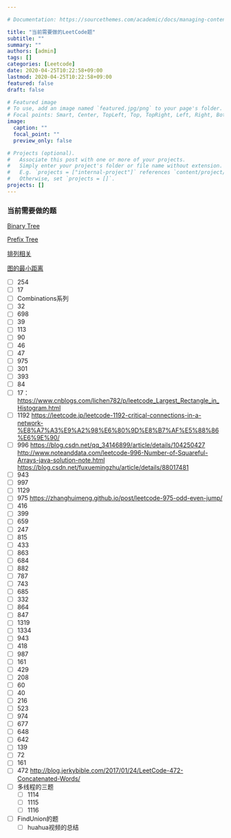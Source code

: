 ```yaml
---

# Documentation: https://sourcethemes.com/academic/docs/managing-content/

title: "当前需要做的LeetCode题"
subtitle: ""
summary: ""
authors: [admin]
tags: []
categories: [Leetcode]
date: 2020-04-25T10:22:58+09:00
lastmod: 2020-04-25T10:22:58+09:00
featured: false
draft: false

# Featured image
# To use, add an image named `featured.jpg/png` to your page's folder.
# Focal points: Smart, Center, TopLeft, Top, TopRight, Left, Right, BottomLeft, Bottom, BottomRight.
image:
  caption: ""
  focal_point: ""
  preview_only: false

# Projects (optional).
#   Associate this post with one or more of your projects.
#   Simply enter your project's folder or file name without extension.
#   E.g. `projects = ["internal-project"]` references `content/project/deep-learning/index.md`.
#   Otherwise, set `projects = []`.
projects: []
---
```


### 当前需要做的题

[Binary Tree](../binary_tree)

[Prefix Tree](../prefix_tree)

[排列相关](../combination)

[图的最小距离](../graph_min_distance)

- [ ] 254
- [ ] 17
- [ ] Combinations系列
- [ ] 32
- [ ] 698
- [ ] 39
- [ ] 113
- [ ] 90
- [ ] 46
- [ ] 47
- [ ] 975
- [ ] 301
- [ ] 393
- [ ] 84
- [ ] 17： https://www.cnblogs.com/lichen782/p/leetcode_Largest_Rectangle_in_Histogram.html
- [ ] 1192 https://leetcode.jp/leetcode-1192-critical-connections-in-a-network-%E8%A7%A3%E9%A2%98%E6%80%9D%E8%B7%AF%E5%88%86%E6%9E%90/
- [ ] 996 https://blog.csdn.net/qq_34146899/article/details/104250427
http://www.noteanddata.com/leetcode-996-Number-of-Squareful-Arrays-java-solution-note.html
https://blog.csdn.net/fuxuemingzhu/article/details/88017481
- [ ] 943
- [ ] 997
- [ ] 1129
- [ ] 975 https://zhanghuimeng.github.io/post/leetcode-975-odd-even-jump/
- [ ] 416
- [ ] 399
- [ ] 659
- [ ] 247
- [ ] 815
- [ ] 433
- [ ] 863
- [ ] 684
- [ ] 882
- [ ] 787
- [ ] 743
- [ ] 685
- [ ] 332
- [ ] 864
- [ ] 847
- [ ] 1319
- [ ] 1334
- [ ] 943
- [ ] 418
- [ ] 987
- [ ] 161
- [ ] 429
- [ ] 208
- [ ] 60
- [ ] 40
- [ ] 216
- [ ] 523
- [ ] 974
- [ ] 677
- [ ] 648
- [ ] 642
- [ ] 139
- [ ] 72
- [ ] 161
- [ ] 472 http://blog.jerkybible.com/2017/01/24/LeetCode-472-Concatenated-Words/
- [ ] 多线程的三题
  - [ ] 1114
  - [ ] 1115
  - [ ] 1116
- [ ] FindUnion的题
  - [ ] huahua视频的总结